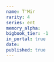 ```yaml
---
name: T'Mir
rarity: 4
series: ent
memory_alpha:
bigbook_tier: -1
in_portal: true
date:
published: true
---
```



